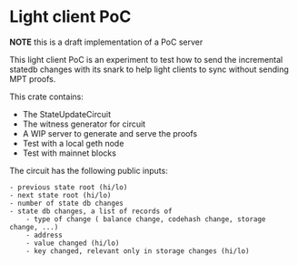 # Light client PoC

**NOTE** this is a draft implementation of a PoC server

This light client PoC is an experiment to test how to send the incremental statedb changes
with its snark to help light clients to sync without sending MPT proofs.

This crate contains:

- The StateUpdateCircuit
- The witness generator for circuit
- A WIP server to generate and serve the proofs
- Test with a local geth node
- Test with mainnet blocks

The circuit has the following public inputs:

    - previous state root (hi/lo)
    - next state root (hi/lo)
    - number of state db changes
    - state db changes, a list of records of
        - type of change ( balance change, codehash change, storage change, ...)
        - address
        - value changed (hi/lo)
        - key changed, relevant only in storage changes (hi/lo)

